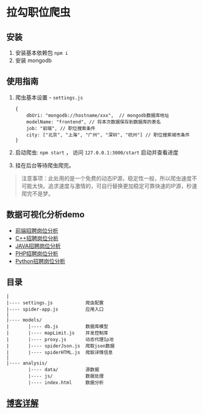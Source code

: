 # 拉勾职位爬虫

## 安装
1. 安装基本依赖包 `npm i`
2. 安装 mongodb

## 使用指南

1.  爬虫基本设置 - `settings.js`
    ```
	{
		dbUri: "mongodb://hostname/xxx",  // mongodb数据库地址
		modelName: "frontend", // 将本次数据保存到数据库的表名
		job: "前端", // 职位搜索条件
		city: ["北京", "上海", "广州", "深圳", "杭州"] // 职位搜索城市条件
	}
    ```

2. 启动爬虫: `npm start` ， 访问 `127.0.0.1:3000/start` 启动并查看进度
3. 挂在后台等待爬虫爬完。

> 注意事项：此处用的是一个免费的动态IP源，稳定性一般，所以爬虫速度不可能太快。追求速度与激情的，可自行替换更加稳定可靠快速的IP源，秒速爬完不是梦。

## 数据可视化分析demo
- [前端招聘岗位分析](http://weiyu-chen.github.io/data-analysis/frontend.html)
- [C++招聘岗位分析](http://weiyu-chen.github.io/data-analysis/cpp.html)
- [JAVA招聘岗位分析](http://weiyu-chen.github.io/data-analysis/java.html)
- [PHP招聘岗位分析](http://weiyu-chen.github.io/data-analysis/php.html)
- [Python招聘岗位分析](http://weiyu-chen.github.io/data-analysis/python.html)


## 目录
```
|
|---- settings.js        	 爬虫配置
|---- spider-app.js  		 应用入口
|
|---- models/
|       |---- db.js  		 数据库模型
|		|---- mapLimit.js    并发控制库
|		|---- proxy.js 	     动态代理Ip池
|		|---- spiderJson.js  爬取json数据
|		|---- spiderHTML.js  爬取详情信息
|		
|---- analysis/
		|---- data/  		 源数据
		|---- js/ 		     数据处理
		|---- index.html 	 数据分析
```

## [博客详解](https://segmentfault.com/a/1190000014128148)

